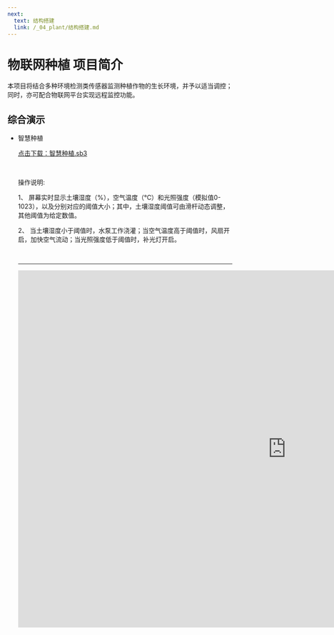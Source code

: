 ```yaml
---
next:
  text: 结构搭建
  link: /_04_plant/结构搭建.md
---
```


# 物联网种植 项目简介

本项目将结合多种环境检测类传感器监测种植作物的生长环境，并予以适当调控；同时，亦可配合物联网平台实现远程监控功能。

## 综合演示

- 智慧种植

  <a href="/tutorial/cfdsx/sb3/04/智慧种植.sb3">点击下载：智慧种植.sb3</a>

  <br>

  操作说明:

  1、  屏幕实时显示土壤湿度（%），空气温度（℃）和光照强度（模拟值0-1023），以及分别对应的阈值大小；其中，土壤湿度阈值可由滑杆动态调整，其他阈值为给定数值。

  2、  当土壤湿度小于阈值时，水泵工作浇灌；当空气温度高于阈值时，风扇开启，加快空气流动；当光照强度低于阈值时，补光灯开启。

  <br>
  <hr>

  <iframe src="https://www.bilibili.com/video/BV1wgDpYAE34/?spm_id_from=333.999.0.0&vd_source=d34a80bae9d64a0c5a0716bd47877802" width="1200"  height="800" frameborder="no"/>